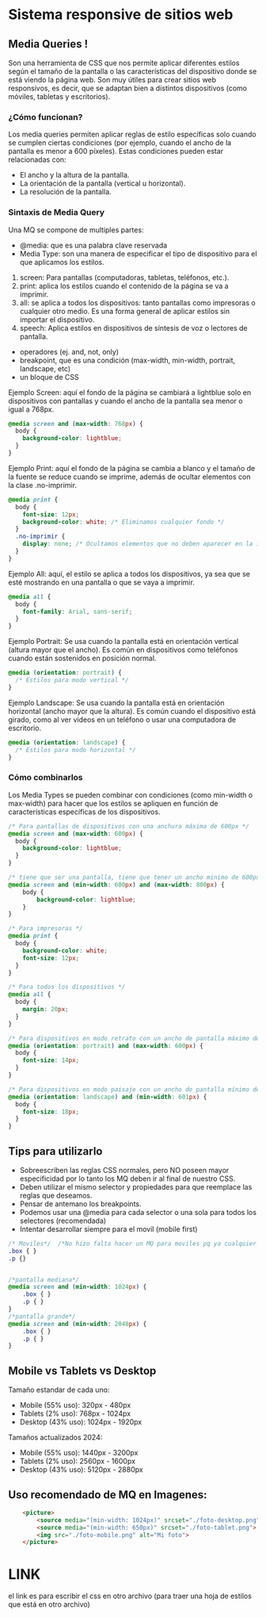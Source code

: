 # Sistema responsive de sitios web

## Media Queries !
Son una herramienta de CSS que nos permite aplicar diferentes estilos según el tamaño de la pantalla o las características del dispositivo donde se está viendo la página web.
Son muy útiles para crear sitios web responsivos, es decir, que se adaptan bien a distintos dispositivos (como móviles, tabletas y escritorios).

### ¿Cómo funcionan?
Los media queries permiten aplicar reglas de estilo específicas solo cuando se cumplen ciertas condiciones (por ejemplo, cuando el ancho de la pantalla es menor a 600 píxeles). Estas condiciones pueden estar relacionadas con:

- El ancho y la altura de la pantalla.
- La orientación de la pantalla (vertical u horizontal).
- La resolución de la pantalla.

### Sintaxis de Media Query
Una MQ se compone de multiples partes: 
- @media: que es una palabra clave reservada 
- Media Type: son una manera de especificar el tipo de dispositivo para el que aplicamos los estilos.

1. screen: Para pantallas (computadoras, tabletas, teléfonos, etc.).
2. print: aplica los estilos cuando el contenido de la página se va a imprimir. 
3. all: se aplica a todos los dispositivos: tanto pantallas como impresoras o cualquier otro medio. Es una forma general de aplicar estilos sin importar el dispositivo.
4. speech: Aplica estilos en dispositivos de síntesis de voz o lectores de pantalla.

- operadores (ej. and, not, only)
- breakpoint, que es una condición (max-width, min-width, portrait, landscape, etc)
- un bloque de CSS        


Ejemplo Screen: aquí el fondo de la página se cambiará a lightblue solo en dispositivos con pantallas y cuando el ancho de la pantalla sea menor o igual a 768px.
```css
@media screen and (max-width: 768px) {
  body {
    background-color: lightblue;
  }
}
```


Ejemplo Print: aquí el fondo de la página se cambia a blanco y el tamaño de la fuente se reduce cuando se imprime, además de ocultar elementos con la clase .no-imprimir.
```css
@media print {
  body {
    font-size: 12px;
    background-color: white; /* Eliminamos cualquier fondo */
  }
  .no-imprimir {
    display: none; /* Ocultamos elementos que no deben aparecer en la impresión */
  }
}

```


Ejemplo All: aquí, el estilo se aplica a todos los dispositivos, ya sea que se esté mostrando en una pantalla o que se vaya a imprimir.
```css
@media all {
  body {
    font-family: Arial, sans-serif;
  }
}
```


Ejemplo Portrait: Se usa cuando la pantalla está en orientación vertical (altura mayor que el ancho). Es común en dispositivos como teléfonos cuando están sostenidos en posición normal.
```css
@media (orientation: portrait) {
  /* Estilos para modo vertical */
}
```


Ejemplo Landscape: Se usa cuando la pantalla está en orientación horizontal (ancho mayor que la altura). Es común cuando el dispositivo está girado, como al ver videos en un teléfono o usar una computadora de escritorio.
```css
@media (orientation: landscape) {
  /* Estilos para modo horizontal */
}
```







### Cómo combinarlos
Los Media Types se pueden combinar con condiciones (como min-width o max-width) para hacer que los estilos se apliquen en función de características específicas de los dispositivos.

```css
/* Para pantallas de dispositivos con una anchura máxima de 600px */
@media screen and (max-width: 600px) {
  body {
    background-color: lightblue;
  }
}

/* tiene que ser una pantalla, tiene que tener un ancho minimo de 600px y un ancho máximo de 800px, entonces al probar esta regla se va a ver azul solo cuando esté entre 600 y 800. Cuando esté en menos de 600 se va a ver verde y cuando esté mas de 800 se va a ver verde, por eso se usa el operador "and" */
@media screen and (min-width: 600px) and (max-width: 800px) {
    body {
        background-color: lightblue; 
    }
}

/* Para impresoras */
@media print {
  body {
    background-color: white;
    font-size: 12px;
  }
}

/* Para todos los dispositivos */
@media all {
  body {
    margin: 20px;
  }
}

/* Para dispositivos en modo retrato con un ancho de pantalla máximo de 600px */
@media (orientation: portrait) and (max-width: 600px) {
  body {
    font-size: 14px;
  }
}

/* Para dispositivos en modo paisaje con un ancho de pantalla mínimo de 601px */
@media (orientation: landscape) and (min-width: 601px) {
  body {
    font-size: 18px;
  }
}
```


## Tips para utilizarlo

- Sobreescriben las reglas CSS normales, pero NO poseen mayor especificidad por lo tanto los MQ deben ir al final de nuestro CSS.
- Deben utilizar el mismo selector y propiedades para que reemplace las reglas que deseamos. 
- Pensar de antemano los breakpoints. 
- Podemos usar una @media para cada selector o una sola para todos los selectores (recomendada)
- Intentar desarrollar siempre para el movil (mobile first)




```css
/* Moviles*/  /*No hizo falta hacer un MQ para moviles pq ya cualquier cosa que sea menos de 1024 o que sobrepase los 2048 van a ser pantallas grandes*/
.box { }
.p {}


/*pantalla mediana*/     
@media screen and (min-width: 1024px) {
    .box { }
    .p { }
}
/*pantalla grande*/
@media screen and (min-width: 2048px) {
    .box { }
    .p { }
}
```


## Mobile vs Tablets vs Desktop
Tamaño estandar de cada uno:
- Mobile (55% uso): 320px - 480px
- Tablets (2% uso): 768px - 1024px
- Desktop (43% uso): 1024px - 1920px

Tamaños actualizados 2024: 
- Mobile (55% uso): 1440px - 3200px
- Tablets (2% uso): 2560px - 1600px
- Desktop (43% uso): 5120px - 2880px



## Uso recomendado de MQ en Imagenes: 

```HTML
    <picture>
        <source media="(min-width: 1024px)" srcset="./foto-desktop.png">
        <source media="(min-width: 650px)" srcset="./foto-tablet.png">
        <img src="./foto-mobile.png" alt="Mi foto">
    </picture>
```









# LINK
el link es para escribir el css en otro archivo (para traer una hoja de estilos que está en otro archivo)